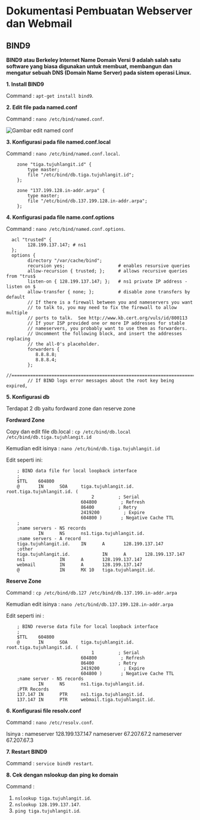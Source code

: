 # Dokumentasi Pembuatan Webserver dan Webmail

## BIND9
**BIND9 atau Berkeley Internet Name Domain Versi 9 adalah salah satu software yang biasa digunakan untuk membuat, membangun dan mengatur sebuah DNS (Domain Name Server) pada sistem operasi Linux.** 

**1. Install BIND9**

Command : `apt-get install bind9`.

**2. Edit file pada named.conf**

Command : `nano /etc/bind/named.conf`.

![Gambar edit named conf](https://github.com/bhaktiarc/projek-webserver/blob/master/img/Edit%20file%20pada%20named%20conf.PNG)

**3. Konfigurasi pada file named.conf.local**

Command : `nano /etc/bind/named.conf.local`.
        
        zone "tiga.tujuhlangit.id" {
            type master;
            file "/etc/bind/db.tiga.tujuhlangit.id";
        };

        zone "137.199.128.in-addr.arpa" {
            type master;
            file "/etc/bind/db.137.199.128.in-addr.arpa";
        }; 
        
**4. Konfigurasi pada file name.conf.options**

Command : `nano /etc/bind/named.conf.options`.
  
      acl "trusted" {
            128.199.137.147; # ns1
      };
      options {
            directory "/var/cache/bind";
            recursion yes;                    # enables resursive queries
            allow-recursion { trusted; };     # allows recursive queries from "trus$
            listen-on { 128.199.137.147; };   # ns1 private IP address - listen on $
            allow-transfer { none; };         # disable zone transfers by default
            // If there is a firewall between you and nameservers you want
            // to talk to, you may need to fix the firewall to allow multiple
            // ports to talk.  See http://www.kb.cert.org/vuls/id/800113
            // If your ISP provided one or more IP addresses for stable
            // nameservers, you probably want to use them as forwarders.
            // Uncomment the following block, and insert the addresses replacing
            // the all-0's placeholder.
            forwarders {
               8.8.8.8;
               8.8.8.4;
            };
            //=====================================================================$
            // If BIND logs error messages about the root key being expired,

**5. Konfigurasi db**

Terdapat 2 db yaitu fordward zone dan reserve zone

**Fordward Zone**
   
Copy dan edit file db.local : `cp /etc/bind/db.local /etc/bind/db.tiga.tujuhlangit.id`

Kemudian edit isinya : `nano /etc/bind/db.tiga.tujuhlangit.id`
   
Edit seperti ini:

        ; BIND data file for local loopback interface
        ;
        $TTL    604800
        @       IN      SOA     tiga.tujuhlangit.id. root.tiga.tujuhlangit.id. (
                                    2         ; Serial
                                604800         ; Refresh
                                86400         ; Retry
                                2419200         ; Expire
                                604800 )       ; Negative Cache TTL
        ;
        ;name servers - NS records
                IN      NS      ns1.tiga.tujuhlangit.id.
        ;name servers - A record
        tiga.tujuhlangit.id.    IN      A       128.199.137.147
        ;other
        tiga.tujuhlangit.id.            IN      A       128.199.137.147
        ns1             IN      A       128.199.137.147
        webmail         IN      A       128.199.137.147
        @               IN      MX 10   tiga.tujuhlangit.id.


**Reserve Zone**

Command : `cp /etc/bind/db.127 /etc/bind/db.137.199.in-addr.arpa`

Kemudian edit isinya : `nano /etc/bind/db.137.199.128.in-addr.arpa`

Edit seperti ini :

        ; BIND reverse data file for local loopback interface
        ;
        $TTL    604800
        @       IN      SOA     tiga.tujuhlangit.id. root.tiga.tujuhlangit.id. (
                                    1         ; Serial
                                604800         ; Refresh
                                86400         ; Retry
                                2419200         ; Expire
                                604800 )       ; Negative Cache TTL
        ;name server - NS records
                IN      NS      ns1.tiga.tujuhlangit.id.
        ;PTR Records
        137.147 IN      PTR     ns1.tiga.tujuhlangit.id.
        137.147 IN      PTR     webmail.tiga.tujuhlangit.id.

**6. Konfigurasi file resolv.conf**

Command : `nano /etc/resolv.conf`.

Isinya :
    nameserver 128.199.137.147
    nameserver 67.207.67.2
    nameserver 67.207.67.3
    
**7. Restart BIND9**

Command : `service bind9 restart`.

**8. Cek dengan nslookup dan ping ke domain**

Command :
1. `nslookup tiga.tujuhlangit.id`.
2. `nslookup 128.199.137.147`.
3. `ping tiga.tujuhlangit.id`.
    


   
